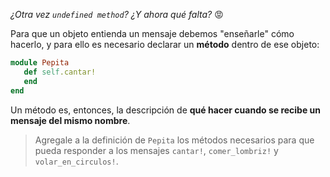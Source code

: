 _¿Otra vez `undefined method`? ¿Y ahora qué falta?_ :rage:

Para que un objeto entienda un mensaje debemos "enseñarle" cómo hacerlo, y para ello es necesario declarar un **método** dentro de ese objeto:

```ruby
module Pepita
   def self.cantar!
   end
end
```

Un método es, entonces, la descripción de **qué hacer cuando se recibe un mensaje del mismo nombre**. 

> Agregale a la definición de `Pepita` los métodos necesarios para que pueda responder a los mensajes `cantar!`, `comer_lombriz!` y `volar_en_circulos!`.